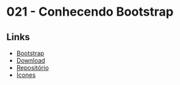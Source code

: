 # 021 - Conhecendo Bootstrap

## Links
- [Bootstrap](https://getbootstrap.com/)
- [Download](https://getbootstrap.com/docs/5.0/getting-started/download/)
- [Repositório](https://github.com/twbs/bootstrap)
- [Ícones](https://icons.getbootstrap.com/)
